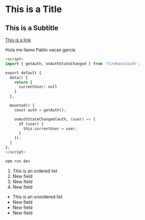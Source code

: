 # This is a Title

## This is a Subtitle

[This is a link]()

Hola me llamo Pablo vacas garcia

```python
<script>
import { getAuth, onAuthStateChanged } from 'firebase/auth';

export default {
  data() {
    return {
      currentUser: null
    }
  },

  mounted() {
    const auth = getAuth();

    onAuthStateChanged(auth, (user) => {
      if (user) {
        this.currentUser = user;
      }
    });
  }
};
</script>
```

```bash
npm run dev
```

1.  This is an ordered list
2.  New field
3.  New field
4.  New field

*   This is an unordered list
*   New field
*   New field
*   New field
